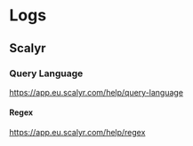 # Logs

## Scalyr

### Query Language
https://app.eu.scalyr.com/help/query-language

#### Regex
https://app.eu.scalyr.com/help/regex
